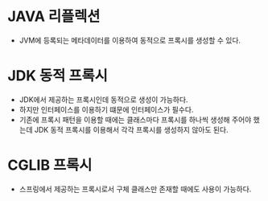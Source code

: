 # JAVA 리플렉션
- JVM에 등록되는 메타데이터를 이용하여 동적으로 프록시를 생성할 수 있다.

# JDK 동적 프록시
- JDK에서 제공하는 프록시인데 동적으로 생성이 가능하다.
- 하지만 인터페이스를 이용하기 떄문에 인터페이스가 필수다.
- 기존에 프록시 패턴을 이용할 때에는 클래스마다 프록시를 하나씩 생성해 주어야 했는데 JDK 동적 프록시를 이용해서 각각 프록시를 생성하지 않아도 된다.

# CGLIB 프록시
- 스프링에서 제공하는 프록시로서 구체 클래스만 존재할 때에도 사용이 가능하다.